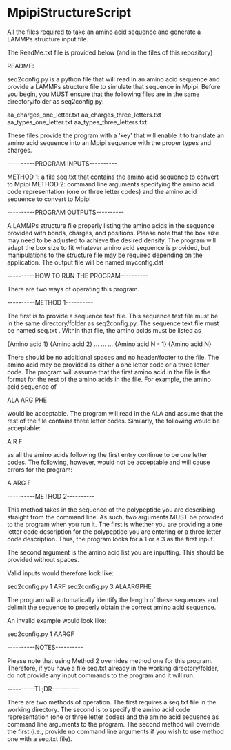 # MpipiStructureScript
All the files required to take an amino acid sequence and generate a LAMMPs structure input file.

The ReadMe.txt file is provided below (and in the files of this repository)

README:

seq2config.py is a python file that will read in an amino acid sequence and provide a LAMMPs structure file to
simulate that sequence in Mpipi. Before you begin, you MUST ensure that the following files are in the same 
directory/folder as seq2config.py:

aa_charges_one_letter.txt
aa_charges_three_letters.txt
aa_types_one_letter.txt
aa_types_three_letters.txt

These files provide the program with a 'key' that will enable it to translate an amino acid sequence into 
an Mpipi sequence with the proper types and charges.

----------PROGRAM INPUTS----------

METHOD 1: a file seq.txt that contains the amino acid sequence to convert to Mpipi
METHOD 2: command line arguments specifying the amino acid code representation (one or three letter codes) and
          the amino acid sequence to convert to Mpipi

----------PROGRAM OUTPUTS----------

A LAMMPs structure file properly listing the amino acids in the sequence provided with bonds, charges,
and positions. Please note that the box size may need to be adjusted to achieve the desired density.
The program will adapt the box size to fit whatever amino acid sequence is provided, but manipulations to
the structure file may be required depending on the application.
The output file will be named myconfig.dat





----------HOW TO RUN THE PROGRAM----------

There are two ways of operating this program. 

----------METHOD 1----------

The first is to provide a sequence text file. This sequence text
file must be in the same directory/folder as seq2config.py. The sequence text file must be named seq.txt . Within
that file, the amino acids must be listed as 

{Amino acid 1}
{Amino acid 2}
...
...
...
{Amino acid N - 1}
{Amino acid N}

There should be no additional spaces and no header/footer to the file. The amino acid may be provided as either
a one letter code or a three letter code. The program will assume that the first amino acid in the file is the 
format for the rest of the amino acids in the file. For example, the amino acid sequence of

ALA
ARG
PHE

would be acceptable. The program will read in the ALA and assume that the rest of the file contains three letter
codes. Similarly, the following would be acceptable:

A
R 
F

as all the amino acids following the first entry continue to be one letter codes. The following, however, would
not be acceptable and will cause errors for the program:

A
ARG
F

----------METHOD 2----------

This method takes in the sequence of the polypeptide you are describing straight from the command line. As such,
two arguments MUST be provided to the program when you run it. The first is whether you are providing a one 
letter code description for the polypeptide you are entering or a three letter code description. Thus, the program
looks for a 1 or a 3 as the first input.

The second argument is the amino acid list you are inputting. This should be provided without spaces.

Valid inputs would therefore look like:

seq2config.py 1 ARF
seq2config.py 3 ALAARGPHE

The program will automatically identify the length of these sequences and delimit the sequence to properly obtain
the correct amino acid sequence.

An invalid example would look like:

seq2config.py 1 AARGF

----------NOTES----------

Please note that using Method 2 overrides method one for this program. Therefore, if you have a file seq.txt
already in the working directory/folder, do not provide any input commands to the program and it will run.

----------TL;DR----------

There are two methods of operation. The first requires a seq.txt file in the working directory. The second is to
specify the amino acid code representation (one or three letter codes) and the amino acid sequence as command
line arguments to the program. The second method will override the first (i.e., provide no command line arguments
if you wish to use method one with a seq.txt file).

